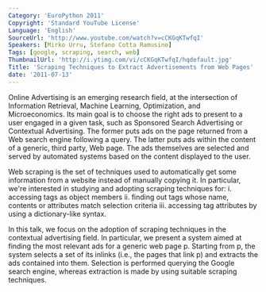 ```yaml
---
Category: 'EuroPython 2011'
Copyright: 'Standard YouTube License'
Language: 'English'
SourceUrl: 'http://www.youtube.com/watch?v=cCKGqKTwfqI'
Speakers: [Mirko Urru, Stefano Cotta Ramusino]
Tags: [google, scraping, search, web]
ThumbnailUrl: 'http://i.ytimg.com/vi/cCKGqKTwfqI/hqdefault.jpg'
Title: 'Scraping Techniques to Extract Advertisements from Web Pages'
date: '2011-07-13'
---
```

Online Advertising is an emerging research field, at the intersection of
Information Retrieval, Machine Learning, Optimization, and Microeconomics. Its
main goal is to choose the right ads to present to a user engaged in a given
task, such as Sponsored Search Advertising or Contextual Advertising. The
former puts ads on the page returned from a Web search engine following a
query. The latter puts ads within the content of a generic, third party, Web
page. The ads themselves are selected and served by automated systems based on
the content displayed to the user.

Web scraping is the set of techniques used to automatically get some
information from a website instead of manually copying it. In particular,
we're interested in studying and adopting scraping techniques for: i.
accessing tags as object members ii. finding out tags whose name, contents or
attributes match selection criteria iii. accessing tag attributes by using a
dictionary-like syntax.

In this talk, we focus on the adoption of scraping techniques in the
contextual advertising field. In particular, we present a system aimed at
finding the most relevant ads for a generic web page p. Starting from p, the
system selects a set of its inlinks (i.e., the pages that link p) and extracts
the ads contained into them. Selection is performed querying the Google search
engine, whereas extraction is made by using suitable scraping techniques.

